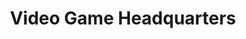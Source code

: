 ---
title: "Video Game Headquarters"
url: /springfield/video-game-headquarters/
shop: video games
---